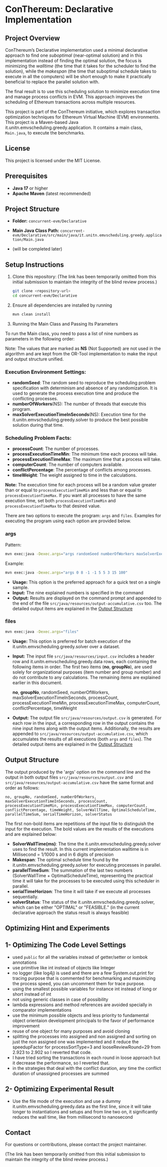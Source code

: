 # ConThereum: Declarative Implementation

## Project Overview
ConThereum’s Declarative implementation used a minimal declarative approach to find one _suboptimal_ (near-optimal 
solution) and in this implementation instead of finding the optimal solution, the focus is minimizing the _walltime_
(the time that it takes for the scheduler to find the solution), while the _makespan_ (the time that suboptimal 
schedule takes to execute in all the computers) will be short enough to make it practically beneficial to replace 
the parallel solution with. 

The final result is to use this scheduling solution to minimize execution time and manage process conflicts in EVM. 
This approach improves the scheduling of Ethereum transactions across multiple resources.

This project is part of the ConThereum initiative, which explores transaction optimization techniques for Ethereum Virtual Machine (EVM) environments. 
This project is a Maven-based Java it.unitn.emvscheduling.greedy.application. It contains a main class, `Main.java`, to execute the benchmarks.

## License
This project is licensed under the MIT License.

## Prerequisites

- **Java 17** or higher
- **Apache Maven** (latest recommended)

## Project Structure

- **Folder:** `concurrent-evm/Declarative`
- **Main Java Class Path:** `concurrent-evm/Declarative/src/main/java/it.unitn.emvscheduling.greedy.application/Main.java`

- (will be completed later)

## Setup Instructions

1. Clone this repository:
   (The link has been temporarily omitted from this initial submission to maintain the integrity of the blind review process.)

   ```bash
   git clone <repository-url> 
   cd concurrent-evm/Declarative
   ```

2. Ensure all dependencies are installed by running
   ```bash
   mvn clean install 
   ```

3. Running the Main Class and Passing Its Parameters

To run the Main class, you need to pass a list of nine numbers as parameters in the following order:

Note: The values that are marked as **NS** (Not Supported) are not used in the algorithm and are kept from the OR-Tool 
implementation to make the input and output structure unified.

### Execution Environment Settings:
- **randomSeed**: The random seed to reproduce the scheduling problem specification with determinism and absence of any randomization. It is used to generate the process execution time and produce the conflicting processes.
- **numberOfWorkers**(NS): The number of threads that execute this program. 
- **maxSolverExecutionTimeInSeconds**(NS): Execution time for the it.unitn.emvscheduling.greedy.solver to produce the best possible solution during that time.

### Scheduling Problem Facts:
- **processCount**: The number of processes.
- **processExecutionTimeMin**: The minimum time each process will take.
- **processExecutionTimeMax**: The maximum time that a process will take.
- **computerCount**: The number of computers available.
- **conflictPercentage**: The percentage of conflicts among processes.
- **timeWeight**: The weight assigned to time in the calculations.

**Note:** The execution time for each process will be a random value greater than or equal to `processExecutionTimeMin` and less than or equal to `processExecutionTimeMax`. If you want all processes to have the same execution time, set both `processExecutionTimeMin` and `processExecutionTimeMax` to that desired value.

There are two options to execute the program: `args` and `files`. Examples for executing the program using each option are provided below.

### args

Pattern:

   ```bash
   mvn exec:java -Dexec.args="args randomSeed numberOfWorkers maxSolverExecutionTimeInSeconds processCount processExecutionTimeMin processExecutionTimeMax computerCount conflictPercentage timeWeight"
   ```

Example:

   ```bash
   mvn exec:java -Dexec.args="args 0 8 -1 -1 5 5 3 15 100"
   ```
- **Usage:** This option is the preferred approach for a quick test on a single sample.
- **Input:** The nine explained numbers is specified in the command
- **Output:** Results are displayed on the command prompt and appended to the end of the file
  `src/java/resources/output-accumulative.csv` too. The detailed output items are explained in the [Output Structure](#Output-structure)

### files
   ```bash
   mvn exec:java -Dexec.args="files"
   ```
- **Usage:** This option is preferred for batch execution of the it.unitn.emvscheduling.greedy.solver over a dataset.


- **Input:** The input file `src/java/resources/input.csv` includes a header row and it.unitn.emvscheduling.greedy.data rows, each containing the
  following items in order. The first two items (**no**, **groupNo**), are used solely for organizational purposes
  (item number and group number) and do not contribute to any calculations. The remaining items are explained earlier in
  this document.

  **no**, **groupNo**, randomSeed, numberOfWorkers, maxSolverExecutionTimeInSeconds, processCount,
  processExecutionTimeMin, processExecutionTimeMax, computerCount, conflictPercentage, timeWeight


- **Output:** The output file `src/java/resources/output.csv` is generated. For each row in the input, a
  corresponding row in the output contains the nine input items along with the output items. Additionally, the
  results are appended to `src/java/resources/output-accumulative.csv`, which accumulates the results of all
  executions (both `args` and `files`).  The detailed output items are explained in the [Output Structure](#Output-structure)


## Output Structure

The output produced by the 'args' option on the command line and the output in both output files `src/java/resources/output.csv` and `src/java/resources/output-accumulative.csv` have the same format and order as follows:

`no, groupNo, randomSeed, numberOfWorkers, maxSolverExecutionTimeInSeconds, processCount, processExecutionTimeMin,
processExecutionTimeMax, computerCount, conflictPercentage, timeWeight, SolverWallTime, OptimalScheduleTime,
parallelTimeSum, serialTimeHorizon, solverStatus`

The first non-bold items are repetitions of the input file to distinguish the input for the execution. The bold values are the results of the executions and are explained below:

- **SolverWallTime(ms)**: The time the it.unitn.emvscheduling.greedy.solver uses to find the result. In this current implementation walltime is in 
  Millisecond = 1/1000 s and in 6 digits of precision
- **Makespan**: The optimal schedule time found by the it.unitn.emvscheduling.greedy.solver for executing processes in parallel.
- **parallelTimeSum**: The summation of the last two numbers (SolverWallTime + OptimalScheduleTime), representing the practical time it will take for the processes to be executed using this scheduler in parallel.
- **serialTimeHorizon**: The time it will take if we execute all processes sequentially.
- **solverStatus**: The status of the it.unitn.emvscheduling.greedy.solver, which can be either "OPTIMAL" or "FEASIBLE." (in the current declarative 
  approach the status result is always feasible)


## Optimizing Hint and Experiments

## 1- Optimizing The Code Level Settings
* used `public` for all the variables instead of getter/setter or lombok annotations
* use primitive like int instead of objects like Integer
* no logger (like log4j) is used and there are a few System.out.print for tracing purpose that is commented for 
  benchmarking and maximizing the process speed, you can uncomment them for trace purpose.
* using the smallest possible variables for instance int instead of long or short instead of int
* not using generic classes in case of possibility
* lambda expressions and method references are avoided specially in comparator implementations
* use the minimum possible objects and less priority to fundamental object orientaion development principals to the 
  favor of performance improvement
* reuse of one object for many purposes and avoid cloning
* splitting the processes into assigned and non assigned and sorting on just the non assigned one was implemented 
  and it reduce the speedupFactor for processSortType=3 and  looseReviewRound=29 from 2.923 to 2.902 so I reverted 
  that code. 
* I have tried sorting the transactions in each round in loose approach but it decrease the performance, so I 
  reverted that.
* in the strategies that deal with the conflict duration, any time the conflict duration of unassigned processes are 
  summed

## 2- Optimizing Experimental Result
* Use the file mode of the execution and use a dummy it.unitn.emvscheduling.greedy.data as the first line, since it will take longer to 
  instantiations and setups and from line two on, it significantly reduces the wall time, like from millisecond to 
  nanosecond 


## Contact
For questions or contributions, please contact the project maintainer.

(The link has been temporarily omitted from this initial submission to maintain the integrity of the blind review process.)
